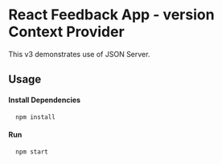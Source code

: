 # React Feedback App - version Context Provider

This v3 demonstrates use of JSON Server.

## Usage

#### Install Dependencies

```http
  npm install
```

#### Run

```http
  npm start
```

